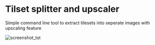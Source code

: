 # Tilset splitter and upscaler
Simple command line tool to extract tilesets into seperate images with upscaling feature

![screenshot_tst](https://github.com/MarvinStelter/Tilset-Splitter-and-Upscaler/assets/41212885/fe6bb464-7cc6-4683-89a9-5e80748ecbca)
